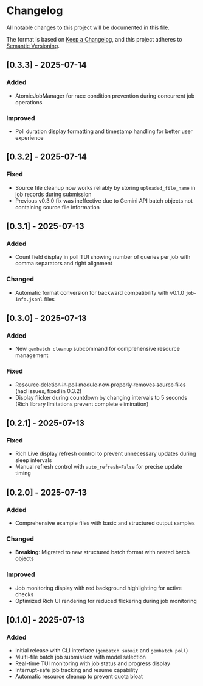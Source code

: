 # Changelog

All notable changes to this project will be documented in this file.

The format is based on [Keep a Changelog](https://keepachangelog.com/en/1.0.0/),
and this project adheres to [Semantic Versioning](https://semver.org/spec/v2.0.0.html).

## [0.3.3] - 2025-07-14

### Added
- AtomicJobManager for race condition prevention during concurrent job operations

### Improved
- Poll duration display formatting and timestamp handling for better user experience

## [0.3.2] - 2025-07-14

### Fixed
- Source file cleanup now works reliably by storing `uploaded_file_name` in job records during submission
- Previous v0.3.0 fix was ineffective due to Gemini API batch objects not containing source file information

## [0.3.1] - 2025-07-13

### Added
- Count field display in poll TUI showing number of queries per job with comma separators and right alignment

### Changed
- Automatic format conversion for backward compatibility with v0.1.0 `job-info.jsonl` files

## [0.3.0] - 2025-07-13

### Added
- New `gembatch cleanup` subcommand for comprehensive resource management

### Fixed
- ~~Resource deletion in poll module now properly removes source files~~ (had issues, fixed in 0.3.2)
- Display flicker during countdown by changing intervals to 5 seconds (Rich library limitations prevent complete elimination)

## [0.2.1] - 2025-07-13

### Fixed
- Rich Live display refresh control to prevent unnecessary updates during sleep intervals
- Manual refresh control with `auto_refresh=False` for precise update timing

## [0.2.0] - 2025-07-13

### Added
- Comprehensive example files with basic and structured output samples

### Changed
- **Breaking**: Migrated to new structured batch format with nested batch objects

### Improved
- Job monitoring display with red background highlighting for active checks
- Optimized Rich UI rendering for reduced flickering during job monitoring

## [0.1.0] - 2025-07-13

### Added
- Initial release with CLI interface (`gembatch submit` and `gembatch poll`)
- Multi-file batch job submission with model selection
- Real-time TUI monitoring with job status and progress display
- Interrupt-safe job tracking and resume capability
- Automatic resource cleanup to prevent quota bloat
